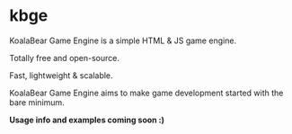 # kbge

KoalaBear Game Engine is a simple HTML & JS game engine.

Totally free and open-source.

Fast, lightweight & scalable.

KoalaBear Game Engine aims to make game development started with the bare minimum.


**Usage info and examples coming soon :)**
